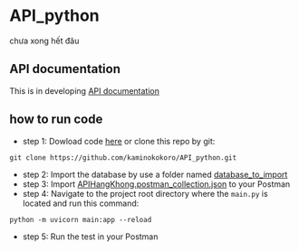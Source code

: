 # API_python
chưa xong hết đâu
## API documentation
This is in developing
[API documentation](https://documenter.getpostman.com/view/30529489/2s9YRB1BZq)
## how to run code
- step 1: Dowload code [here]() or clone this repo by git:
```
git clone https://github.com/kaminokokoro/API_python.git
```
- step 2: Import the database by use a folder named [database_to_import](https://github.com/kaminokokoro/API_python/tree/master/database_to_import)
- step 3: Import [APIHangKhong.postman_collection.json](https://github.com/kaminokokoro/API_python/blob/master/APIHangKhong.postman_collection.json) to your Postman
- step 4: Navigate to the project root directory where the `main.py` is located and run this command: 
```
python -m uvicorn main:app --reload
```
- step 5: Run the test in your Postman

  
